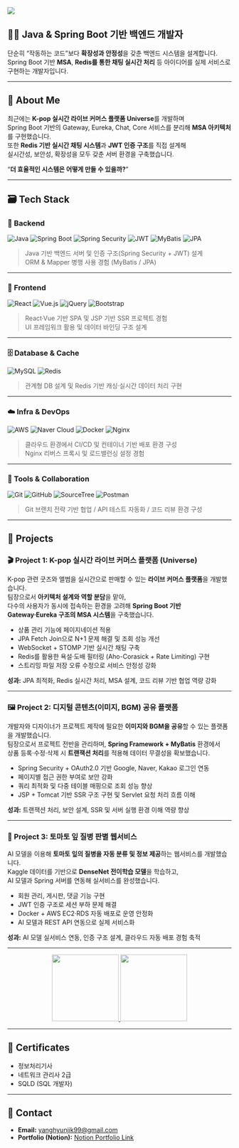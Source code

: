 ![](https://capsule-render.vercel.app/api?type=venom&height=200&color=gradient&text=JiksGit&section=header&reversal=false&textBg=false&fontColor=black&fontAlign=50&animation=fadeIn)

## :technologist: Java & Spring Boot 기반 백엔드 개발자
단순히 “작동하는 코드”보다 **확장성과 안정성**을 갖춘 백엔드 시스템을 설계합니다.  
Spring Boot 기반 **MSA**, **Redis를 통한 채팅 실시간 처리** 등 아이디어를 실제 서비스로 구현하는 개발자입니다.

---

## :monocle_face: About Me

최근에는 **K-pop 실시간 라이브 커머스 플랫폼 Universe**를 개발하며  
Spring Boot 기반의 Gateway, Eureka, Chat, Core 서비스를 분리해 **MSA 아키텍처**를 구현했습니다.  
또한 **Redis 기반 실시간 채팅 시스템**과 **JWT 인증 구조**를 직접 설계해  
실시간성, 보안성, 확장성을 모두 갖춘 서버 환경을 구축했습니다.

“**더 효율적인 시스템은 어떻게 만들 수 있을까?**” 

---

## :card_file_box: Tech Stack

### 🧩 Backend
![Java](https://img.shields.io/badge/Java-%23ED8B00.svg?style=flat-square&logo=openjdk&logoColor=white)
![Spring Boot](https://img.shields.io/badge/Spring_Boot-6DB33F?style=flat-square&logo=springboot&logoColor=white)
![Spring Security](https://img.shields.io/badge/Spring_Security-6DB33F?style=flat-square&logo=springsecurity&logoColor=white)
![JWT](https://img.shields.io/badge/JWT-black?style=flat-square&logo=jsonwebtokens&logoColor=white)
![MyBatis](https://img.shields.io/badge/MyBatis-FF6C37?style=flat-square&logoColor=white)
![JPA](https://img.shields.io/badge/JPA-59666C?style=flat-square&logo=hibernate&logoColor=white)

> Java 기반 백엔드 서버 및 인증 구조(Spring Security + JWT) 설계  
> ORM & Mapper 병행 사용 경험 (MyBatis / JPA)

---

### 🎨 Frontend
![React](https://img.shields.io/badge/React-20232A?style=flat-square&logo=react&logoColor=61DAFB)
![Vue.js](https://img.shields.io/badge/Vue.js-35495E?style=flat-square&logo=vuedotjs&logoColor=4FC08D)
![jQuery](https://img.shields.io/badge/jQuery-0769AD?style=flat-square&logo=jquery&logoColor=white)
![Bootstrap](https://img.shields.io/badge/Bootstrap-7952B3?style=flat-square&logo=bootstrap&logoColor=white)

> React·Vue 기반 SPA 및 JSP 기반 SSR 프로젝트 경험  
> UI 프레임워크 활용 및 데이터 바인딩 구조 설계

---

### 🗄️ Database & Cache
![MySQL](https://img.shields.io/badge/MySQL-005C84?style=flat-square&logo=mysql&logoColor=white)
![Redis](https://img.shields.io/badge/Redis-DC382D?style=flat-square&logo=redis&logoColor=white)

> 관계형 DB 설계 및 Redis 기반 캐싱·실시간 데이터 처리 구현

---

### ☁️ Infra & DevOps
![AWS](https://img.shields.io/badge/AWS-232F3E?style=flat-square&logo=amazonaws&logoColor=white)
![Naver Cloud](https://img.shields.io/badge/Naver_Cloud-03C75A?style=flat-square&logo=naver&logoColor=white)
![Docker](https://img.shields.io/badge/Docker-2496ED?style=flat-square&logo=docker&logoColor=white)
![Nginx](https://img.shields.io/badge/Nginx-009639?style=flat-square&logo=nginx&logoColor=white)

> 클라우드 환경에서 CI/CD 및 컨테이너 기반 배포 환경 구성  
> Nginx 리버스 프록시 및 로드밸런싱 설정 경험

---

### :busts_in_silhouette: Tools & Collaboration
![Git](https://img.shields.io/badge/Git-F05032?style=flat-square&logo=git&logoColor=white)
![GitHub](https://img.shields.io/badge/GitHub-181717?style=flat-square&logo=github&logoColor=white)
![SourceTree](https://img.shields.io/badge/SourceTree-0052CC?style=flat-square&logo=sourcetree&logoColor=white)
![Postman](https://img.shields.io/badge/Postman-FF6C37?style=flat-square&logo=postman&logoColor=white)

> Git 브랜치 전략 기반 협업 / API 테스트 자동화 / 코드 리뷰 환경 구성


---

## :iphone: Projects

### :clapper: Project 1: K-pop 실시간 라이브 커머스 플랫폼 (Universe)  
K-pop 관련 굿즈와 앨범을 실시간으로 판매할 수 있는 **라이브 커머스 플랫폼**을 개발했습니다.  
팀장으로서 **아키텍처 설계와 역할 분담**을 맡아,  
다수의 사용자가 동시에 접속하는 환경을 고려해 **Spring Boot 기반 Gateway·Eureka 구조의 MSA 시스템**을 구축했습니다.  

- 상품 관리 기능에 페이지네이션 적용  
- JPA Fetch Join으로 N+1 문제 해결 및 조회 성능 개선  
- WebSocket + STOMP 기반 실시간 채팅 구축  
- Redis를 활용한 욕설·도배 필터링 (Aho-Corasick + Rate Limiting) 구현  
- 스트리밍 파일 저장 오류 수정으로 서비스 안정성 강화  

**성과:** JPA 최적화, Redis 실시간 처리, MSA 설계, 코드 리뷰 기반 협업 역량 강화

---

### :framed_picture: Project 2: 디지털 콘텐츠(이미지, BGM) 공유 플랫폼  
개발자와 디자이너가 프로젝트 제작에 필요한 **이미지와 BGM을 공유**할 수 있는 플랫폼을 개발했습니다.  
팀장으로서 프로젝트 전반을 관리하며, **Spring Framework + MyBatis** 환경에서  
상품 등록·수정·삭제 시 **트랜잭션 처리**를 적용해 데이터 무결성을 확보했습니다.  

- Spring Security + OAuth2.0 기반 Google, Naver, Kakao 로그인 연동  
- 페이지별 접근 권한 부여로 보안 강화  
- 쿼리 최적화 및 다중 테이블 매핑으로 조회 성능 향상  
- JSP + Tomcat 기반 SSR 구조 구현 및 Servlet 요청 처리 흐름 이해  

**성과:** 트랜잭션 처리, 보안 설계, SSR 및 서버 실행 환경 이해 역량 향상

---

### :herb: Project 3: 토마토 잎 질병 판별 웹서비스  
AI 모델을 이용해 **토마토 잎의 질병을 자동 분류 및 정보 제공**하는 웹서비스를 개발했습니다.  
Kaggle 데이터를 기반으로 **DenseNet 전이학습 모델**을 학습하고,  
AI 모델과 Spring 서버를 연동해 실서비스를 완성했습니다.  

- 회원 관리, 게시판, 댓글 기능 구현  
- JWT 인증 구조로 세션 부하 문제 해결  
- Docker + AWS EC2·RDS 자동 배포로 운영 안정화  
- AI 모델과 REST API 연동으로 실제 서비스화  

**성과:** AI 모델 실서비스 연동, 인증 구조 설계, 클라우드 자동 배포 경험 축적

---

<p align="center">
  <a href="https://solved.ac/didguswlr">
    <img src="http://mazassumnida.wtf/api/v2/generate_badge?boj=didguswlr" height="150">
  </a>
  <img src="https://github-profile-summary-cards.vercel.app/api/cards/profile-details?username=JiksGit&theme=github_dark" height="150">
</p>

---

## :bookmark: Certificates
- 정보처리기사  
- 네트워크 관리사 2급  
- SQLD (SQL 개발자)

---

## :postbox: Contact
- **Email:** yanghyunjik99@gmail.com  
- **Portfolio (Notion):** [Notion Portfolio Link](https://chatter-glider-3f4.notion.site/292b5b4ec16181578fc5dc7a69780ad3)
